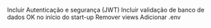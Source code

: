 Incluir Autenticação e segurança (JWT)
Incluir validação de banco de dados OK no início do start-up
Remover views
Adicionar .env